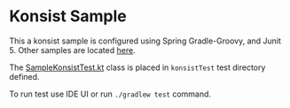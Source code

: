 # Konsist Sample

This a konsist sample is configured using Spring Gradle-Groovy, and Junit 5. Other samples are located [here](..). 

The [SampleKonsistTest.kt](src/konsistTest/kotlin/com/sample/SampleKonsistTest.kt) class is placed in `konsistTest` 
test directory defined.

To run test use IDE UI or run `./gradlew test` command.


